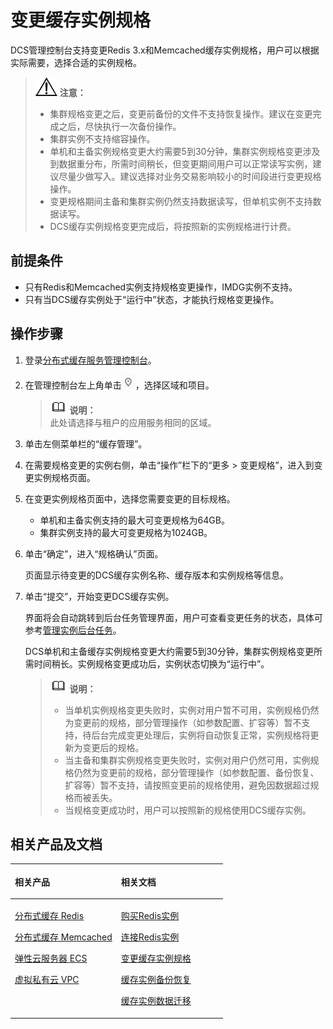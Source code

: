 # 变更缓存实例规格<a name="zh-cn_topic_0061845451"></a>

DCS管理控制台支持变更Redis 3.x和Memcached缓存实例规格，用户可以根据实际需要，选择合适的实例规格。

>![](public_sys-resources/icon-notice.gif) **注意：**   
>-   集群规格变更之后，变更前备份的文件不支持恢复操作。建议在变更完成之后，尽快执行一次备份操作。  
>-   集群实例不支持缩容操作。  
>-   单机和主备实例规格变更大约需要5到30分钟，集群实例规格变更涉及到数据重分布，所需时间稍长，但变更期间用户可以正常读写实例，建议尽量少做写入。建议选择对业务交易影响较小的时间段进行变更规格操作。  
>-   变更规格期间主备和集群实例仍然支持数据读写，但单机实例不支持数据读写。  
>-   DCS缓存实例规格变更完成后，将按照新的实例规格进行计费。  

## 前提条件<a name="section83110548119"></a>

-   只有Redis和Memcached实例支持规格变更操作，IMDG实例不支持。
-   只有当DCS缓存实例处于“运行中”状态，才能执行规格变更操作。

## 操作步骤<a name="section7311155411113"></a>

1.  登录[分布式缓存服务管理控制台](https://console.huaweicloud.com/dcs)。
2.  在管理控制台左上角单击![](figures/icon-region.png)，选择区域和项目。

    >![](public_sys-resources/icon-note.gif) **说明：**   
    >此处请选择与租户的应用服务相同的区域。  

3.  单击左侧菜单栏的“缓存管理”。
4.  在需要规格变更的实例右侧，单击“操作”栏下的“更多 \> 变更规格”，进入到变更实例规格页面。
5.  在变更实例规格页面中，选择您需要变更的目标规格。
    -   单机和主备实例支持的最大可变更规格为64GB。
    -   集群实例支持的最大可变更规格为1024GB。

6.  单击“确定”，进入“规格确认”页面。

    页面显示待变更的DCS缓存实例名称、缓存版本和实例规格等信息。

7.  单击“提交”，开始变更DCS缓存实例。

    界面将会自动跳转到后台任务管理界面，用户可查看变更任务的状态，具体可参考[管理实例后台任务](管理实例后台任务.md)。

    DCS单机和主备缓存实例规格变更大约需要5到30分钟，集群实例规格变更所需时间稍长。实例规格变更成功后，实例状态切换为“运行中”。

    >![](public_sys-resources/icon-note.gif) **说明：**   
    >-   当单机实例规格变更失败时，实例对用户暂不可用，实例规格仍然为变更前的规格，部分管理操作（如参数配置、扩容等）暂不支持，待后台完成变更处理后，实例将自动恢复正常，实例规格将更新为变更后的规格。  
    >-   当主备和集群实例规格变更失败时，实例对用户仍然可用，实例规格仍然为变更前的规格，部分管理操作（如参数配置、备份恢复、扩容等）暂不支持，请按照变更前的规格使用，避免因数据超过规格而被丢失。  
    >-   当规格变更成功时，用户可以按照新的规格使用DCS缓存实例。  


## 相关产品及文档<a name="section152613113129"></a>

<a name="td475c361406b4841ba0faa98fc782ed5"></a>
<table><thead align="left"><tr id="rb27d733848ce4e7a9386965803595f1b"><th class="cellrowborder" valign="top" width="50%" id="mcps1.1.3.1.1"><p id="a5cc8ae3032d8416f9696b6f2a50d82d4"><a name="a5cc8ae3032d8416f9696b6f2a50d82d4"></a><a name="a5cc8ae3032d8416f9696b6f2a50d82d4"></a>相关产品</p>
</th>
<th class="cellrowborder" valign="top" width="50%" id="mcps1.1.3.1.2"><p id="ad3b8309045294369bdb9a006daef8f00"><a name="ad3b8309045294369bdb9a006daef8f00"></a><a name="ad3b8309045294369bdb9a006daef8f00"></a>相关文档</p>
</th>
</tr>
</thead>
<tbody><tr id="re4588baf45714b4f80c021cca1290879"><td class="cellrowborder" valign="top" width="50%" headers="mcps1.1.3.1.1 "><p id="a8c37acc50b884e0b9a71051bcb9179b4"><a name="a8c37acc50b884e0b9a71051bcb9179b4"></a><a name="a8c37acc50b884e0b9a71051bcb9179b4"></a><a href="https://www.huaweicloud.com/product/dcs.html?infodocbz" target="_blank" rel="noopener noreferrer">分布式缓存 Redis</a></p>
<p id="a11d9314698354304b9a9e9cb1270b5c9"><a name="a11d9314698354304b9a9e9cb1270b5c9"></a><a name="a11d9314698354304b9a9e9cb1270b5c9"></a><a href="https://www.huaweicloud.com/product/dcsmem.html?infodocbz" target="_blank" rel="noopener noreferrer">分布式缓存 Memcached</a></p>
<p id="abeaed75bd99c4aeeb5ef850c82a274f2"><a name="abeaed75bd99c4aeeb5ef850c82a274f2"></a><a name="abeaed75bd99c4aeeb5ef850c82a274f2"></a><a href="https://www.huaweicloud.com/product/ecs.html?infodocbz" target="_blank" rel="noopener noreferrer">弹性云服务器 ECS</a></p>
<p id="zh-cn_topic_0046844820_p841193941416"><a name="zh-cn_topic_0046844820_p841193941416"></a><a name="zh-cn_topic_0046844820_p841193941416"></a><a href="http://www.huaweicloud.com/product/vpc.html?infodocbz" target="_blank" rel="noopener noreferrer">虚拟私有云 VPC</a></p>
</td>
<td class="cellrowborder" valign="top" width="50%" headers="mcps1.1.3.1.2 "><p id="a0c4ea7b976b745079231aeb676430680"><a name="a0c4ea7b976b745079231aeb676430680"></a><a name="a0c4ea7b976b745079231aeb676430680"></a><a href="https://support.huaweicloud.com/usermanual-dcs/dcs-zh-ug-180315001.html?infodocbz" target="_blank" rel="noopener noreferrer">购买Redis实例</a></p>
<p id="zh-cn_topic_0046844820_p682916370595"><a name="zh-cn_topic_0046844820_p682916370595"></a><a name="zh-cn_topic_0046844820_p682916370595"></a><a href="https://support.huaweicloud.com/usermanual-dcs/zh-cn_topic_0082114847.html?infodocbz" target="_blank" rel="noopener noreferrer">连接Redis实例</a></p>
<p id="a3d146c9e41904a09b098cc34a53b5652"><a name="a3d146c9e41904a09b098cc34a53b5652"></a><a name="a3d146c9e41904a09b098cc34a53b5652"></a><a href="https://support.huaweicloud.com/usermanual-dcs/zh-cn_topic_0061845451.html?infodocbz" target="_blank" rel="noopener noreferrer">变更缓存实例规格</a></p>
<p id="zh-cn_topic_0046844820_p12250886517"><a name="zh-cn_topic_0046844820_p12250886517"></a><a name="zh-cn_topic_0046844820_p12250886517"></a><a href="https://support.huaweicloud.com/usermanual-dcs/zh-cn_topic_0079545637.html?infodocbz" target="_blank" rel="noopener noreferrer">缓存实例备份恢复</a></p>
<p id="zh-cn_topic_0046844820_p143616360517"><a name="zh-cn_topic_0046844820_p143616360517"></a><a name="zh-cn_topic_0046844820_p143616360517"></a><a href="https://support.huaweicloud.com/migration-dcs/zh-cn_topic_0078784423.html?infodocbz" target="_blank" rel="noopener noreferrer">缓存实例数据迁移</a></p>
</td>
</tr>
</tbody>
</table>

